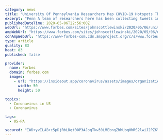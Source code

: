 ```yaml
---
category: news
title: "University Of Pennsylvania Researchers Map COVID-19 Hotspots Through Tweets"
excerpt: "Penn A team of researchers here has been collecting tweets in the United States related to the COVID-19 outbreak to help map hotspots by keeping an eye on the symptoms mentioned."
publishedDateTime: 2020-05-06T22:56:00Z
webUrl: "https://www.forbes.com/sites/johnscottlewinski/2020/05/06/university-of-pennsylvania-researchers-map-covid-19-hotspots-through-tweets/"
ampWebUrl: "https://www.forbes.com/sites/johnscottlewinski/2020/05/06/university-of-pennsylvania-researchers-map-covid-19-hotspots-through-tweets/amp/"
cdnAmpWebUrl: "https://www-forbes-com.cdn.ampproject.org/c/s/www.forbes.com/sites/johnscottlewinski/2020/05/06/university-of-pennsylvania-researchers-map-covid-19-hotspots-through-tweets/amp/"
type: article
quality: 83
heat: 83
published: false

provider:
  name: Forbes
  domain: forbes.com
  images:
    - url: "https://insideout.app/coronavirus/assets/images/organizations/forbes.com-50x50.jpg"
      width: 50
      height: 50

topics:
  - Coronavirus in US
  - Coronavirus

tags:
  - US-PA

secured: "IWD+yvILAB+c5pDjRbLDqt0OP3AJoqTkw30LMEbnqZhhUbqHhRS2lwiJ2PZKYjxaqmd1pMPR5mgxblqTlt3W0GvT9F22SXoMM2/fSdolWGq1vmZfBEXwKE4FhjRJKlQdd9pMacyUjdxU9chbmKPrqNVEUNxREhTE7IrL3sp65v6g2GoBVHLQfUSprzNXvM9/mb35cSOs/8+tbgJuC1p1y0dTFHHZktHtlHCwOaOllhJ4KKDOOyHaMJBpkbgW6LK2Nu4YlxMLec0gY7mu0AErRSiYUdzJfJb5ZQSMqxUAsNDRHI2cMgvXi7i1WifguKq1qk667uqDnswZBDNGLVd3Hxud18A2dVt0SgZ5UXZyw3Mwiwt6/F+BooxOuJfGkgrqvBVDqKAVyKCxEYizoTBz5BMX1qGXl5nSYWzpZONsThfluxOXKWkv4pDcJcVY6R0VkpEB02ADfMo0PjclM432QutiW4wVFSv8aI7gcrGJo1o=;psfBlfEhxPvVDg2IZaU7sA=="
---
```


